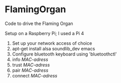 # FlamingOrgan

Code to drive the Flaming Organ

Setup on a Raspberry Pi; I used a Pi 4
1. Set up your network access of choice
2. apt-get install alsa soundlib_dev emacs
3. Configure bluetooth keyboard using 'bluetoothctl'
4. info *MAC-adress*
5. trust *MAC-adress*
6. pair *MAC-adress*
7. connect *MAC-adress*
